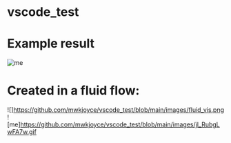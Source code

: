 # vscode_test
# Example result
![me](https://github.com/mwkjoyce/vscode_test/blob/main/images/jl_FktqZCdmvm.gif)

# Created in a fluid flow:
![]https://github.com/mwkjoyce/vscode_test/blob/main/images/fluid_vis.png
![me]https://github.com/mwkjoyce/vscode_test/blob/main/images/jl_RubgLwFA7w.gif
